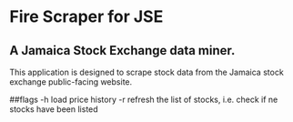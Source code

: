 # Fire Scraper for JSE

## A Jamaica Stock Exchange data miner.

This application is designed to scrape stock data from the Jamaica stock exchange public-facing website.

##flags
-h    load price history
-r    refresh the list of stocks, i.e. check if ne stocks have been listed